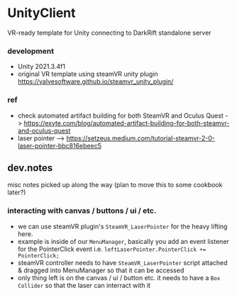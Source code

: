 # UnityClient
VR-ready template for Unity connecting to DarkRift standalone server

### development
- Unity 2021.3.4f1
- original VR template using steamVR unity plugin https://valvesoftware.github.io/steamvr_unity_plugin/

### ref
- check automated artifact building for both SteamVR and Oculus Quest -> https://exyte.com/blog/automated-artifact-building-for-both-steamvr-and-oculus-quest
- laser pointer --> https://setzeus.medium.com/tutorial-steamvr-2-0-laser-pointer-bbc816ebeec5

## dev.notes
misc notes picked up along the way (plan to move this to some cookbook later?)

### interacting with canvas / buttons / ui / etc.
- we can use steamVR plugin's `SteamVR_LaserPointer` for the heavy lifting here.
- example is inside of our `MenuManager`, basically you add an event listener for the PointerClick event i.e. `leftLaserPointer.PointerClick += PointerClick;`
- steamVR controller needs to have `SteamVR_LaserPointer` script attached & dragged into MenuManager so that it can be accessed
- only thing left is on the canvas / ui / button etc. it needs to have a `Box Collider` so that the laser can interract with it